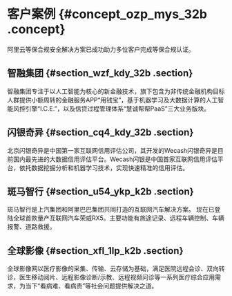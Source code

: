 # 客户案例 {#concept_ozp_mys_32b .concept}

阿里云等保合规安全解决方案已成功助力多位客户完成等保合规认证。

## 智融集团 {#section_wzf_kdy_32b .section}

智融集团专注于以人工智能为核心的新金融技术，旗下包含为非传统金融机构目标人群提供小额周转的金融服务APP“用钱宝”，基于机器学习及大数据计算的人工智能风控引擎“I.C.E.”，以及信贷过程管理体系“慧诚帮帮PaaS”三大业务版块。

## 闪银奇异 {#section_cq4_kdy_32b .section}

北京闪银奇异是中国第一家互联网信用评估公司，其开发的Wecash闪银奇异是目前国内最先进的大数据信用评估平台。Wecash闪银是中国首家互联网信用评估平台，依托数据挖掘分析和机器学习技术，实现快速精准的信用评估。

## 斑马智行 {#section_u54_ykp_k2b .section}

斑马智行是上汽集团和阿里巴巴集团共同打造的互联网汽车解决方案。 现在已登陆全球首款量产互联网汽车荣威RX5。主要功能有旅途记录、远程车辆控制、车辆报警、道路救援。

## 全球影像 {#section_xfl_1lp_k2b .section}

全球影像网以医疗影像的采集、传输、云存储为基础，满足医院远程会诊、双向转诊，医生移动阅片、远程影像诊断/示教、远程视频问诊等一系列医疗综合应用需求，为当下“看病难、看病贵”等社会问题提供解决之道。

